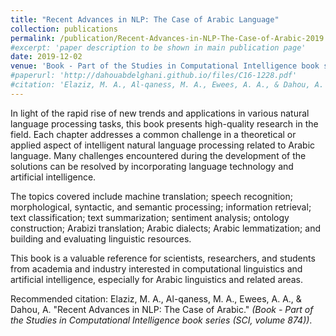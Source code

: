 ```yaml
---
title: "Recent Advances in NLP: The Case of Arabic Language"
collection: publications
permalink: /publication/Recent-Advances-in-NLP-The-Case-of-Arabic-2019
#excerpt: 'paper description to be shown in main publication page'
date: 2019-12-02
venue: 'Book - Part of the Studies in Computational Intelligence book series (SCI, volume 874)'
#paperurl: 'http://dahouabdelghani.github.io/files/C16-1228.pdf'
#citation: 'Elaziz, M. A., Al-qaness, M. A., Ewees, A. A., & Dahou, A. &quot;Recent Advances in NLP: The Case of Arabic.&quot; <i>Book - Part of the Studies in Computational Intelligence book series (SCI, volume 874)</i>. 1(1).'
---
```

<p style="text-align: justify">


In light of the rapid rise of new trends and applications in various natural language processing tasks, this book presents high-quality research in the field. Each chapter addresses a common challenge in a theoretical or applied aspect of intelligent natural language processing related to Arabic language. Many challenges encountered during the development of the solutions can be resolved by incorporating language technology and artificial intelligence.

The topics covered include machine translation; speech recognition; morphological, syntactic, and semantic processing; information retrieval; text classification; text summarization; sentiment analysis; ontology construction; Arabizi translation; Arabic dialects; Arabic lemmatization; and building and evaluating linguistic resources.

This book is a valuable reference for scientists, researchers, and students from academia and industry interested in computational linguistics and artificial intelligence, especially for Arabic linguistics and related areas.

Recommended citation: Elaziz, M. A., Al-qaness, M. A., Ewees, A. A., & Dahou, A. "Recent Advances in NLP: The Case of Arabic." <i>(Book - Part of the Studies in Computational Intelligence book series (SCI, volume 874))</i>.


</p>
